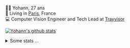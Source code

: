 <p>
  👨🏻 <bold>Yohann</bold>, 27 ans<br/>
  💼 Living in <a href="https://www.google.com/maps?q=paris">Paris</a>, France<br/>
  💻 Computer Vision Engineer and Tech Lead at <a href="https://trayvisor.com/">Trayvisor</a><br/>
</p>

<a href="https://github.com/anuraghazra/github-readme-stats"><img align="center" src="https://github-readme-stats-go94hl40s-yohann84l.vercel.app//api?username=yohann84L&show_icons=true&include_all_commits=true" alt="Yohann's github stats" /> </a>


<details>
  <summary>Some stats ...</summary><br/>
  

<!--START_SECTION:waka-->
![Code Time](http://img.shields.io/badge/Code%20Time-1%2C126%20hrs%2023%20mins-blue)

![Profile Views](http://img.shields.io/badge/Profile%20Views-0-blue)

**🐱 My GitHub Data** 

> 📦 440.7 kB Used in GitHub's Storage 
 > 
> 🚫 Not Opted to Hire
 > 
> 📜 26 Public Repositories 
 > 
> 🔑 21 Private Repositories 
 > 
**I'm an Early 🐤** 

```text
🌞 Morning                14523 commits       ████████░░░░░░░░░░░░░░░░░   31.46 % 
🌆 Daytime                25999 commits       ██████████████░░░░░░░░░░░   56.32 % 
🌃 Evening                5492 commits        ███░░░░░░░░░░░░░░░░░░░░░░   11.90 % 
🌙 Night                  151 commits         ░░░░░░░░░░░░░░░░░░░░░░░░░   00.33 % 
```
📅 **I'm Most Productive on Wednesday** 

```text
Monday                   8400 commits        █████░░░░░░░░░░░░░░░░░░░░   18.20 % 
Tuesday                  8515 commits        █████░░░░░░░░░░░░░░░░░░░░   18.44 % 
Wednesday                10365 commits       ██████░░░░░░░░░░░░░░░░░░░   22.45 % 
Thursday                 9431 commits        █████░░░░░░░░░░░░░░░░░░░░   20.43 % 
Friday                   8677 commits        █████░░░░░░░░░░░░░░░░░░░░   18.80 % 
Saturday                 252 commits         ░░░░░░░░░░░░░░░░░░░░░░░░░   00.55 % 
Sunday                   525 commits         ░░░░░░░░░░░░░░░░░░░░░░░░░   01.14 % 
```


📊 **This Week I Spent My Time On** 

```text
🕑︎ Time Zone: Europe/Paris

💬 Programming Languages: 
Python                   5 mins              ████████████████████████░   95.12 % 
SSH Config               0 secs              █░░░░░░░░░░░░░░░░░░░░░░░░   04.88 % 

🔥 Editors: 
VS Code                  6 mins              █████████████████████████   100.00 % 

💻 Operating System: 
Mac                      6 mins              █████████████████████████   100.00 % 
```

**I Mostly Code in Python** 

```text
Python                   25 repos            █████████████░░░░░░░░░░░░   53.19 % 
Jupyter Notebook         5 repos             ███░░░░░░░░░░░░░░░░░░░░░░   10.64 % 
JavaScript               3 repos             ██░░░░░░░░░░░░░░░░░░░░░░░   06.38 % 
HTML                     2 repos             █░░░░░░░░░░░░░░░░░░░░░░░░   04.26 % 
Shell                    1 repo              █░░░░░░░░░░░░░░░░░░░░░░░░   02.13 % 
```




 Last Updated on 23/05/2024 00:29:41 UTC
<!--END_SECTION:waka-->
